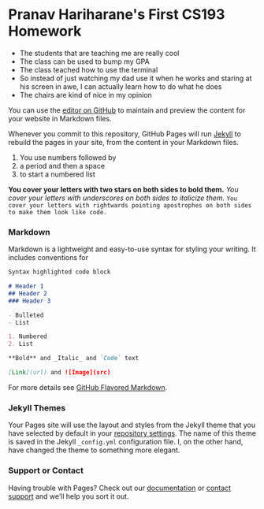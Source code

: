 # Pranav Hariharane's First CS193 Homework

- The students that are teaching me are really cool 
- The class can be used to bump my GPA
- The class teached how to use the terminal 
 - So instead of just watching my dad use it when he works and staring at his screen in awe, I can actually learn how to do what he does
- The chairs are kind of nice in my opinion

You can use the [editor on GitHub](https://github.com/kalutes/CS193_Fall18_Lab1/edit/master/index.md) to maintain and preview the content for your website in Markdown files.

Whenever you commit to this repository, GitHub Pages will run [Jekyll](https://jekyllrb.com/) to rebuild the pages in your site, from the content in your Markdown files.

1. You use numbers followed by
2. a period and then a space
3. to start a numbered list

**You cover your letters with two stars on both sides to bold them.** 
_You cover your letters with underscores on both sides to italicize them._
`You cover your letters with rightwards pointing apostrophes on both sides to make them look like code.`



### Markdown

Markdown is a lightweight and easy-to-use syntax for styling your writing. It includes conventions for


```markdown
Syntax highlighted code block

# Header 1
## Header 2
### Header 3

- Bulleted
- List

1. Numbered
2. List

**Bold** and _Italic_ and `Code` text

[Link](url) and ![Image](src)
```

For more details see [GitHub Flavored Markdown](https://guides.github.com/features/mastering-markdown/).

### Jekyll Themes

Your Pages site will use the layout and styles from the Jekyll theme that you have selected by default in your [repository settings](https://github.com/kalutes/CS193_Fall18_Lab1/settings). The name of this theme is saved in the Jekyll `_config.yml` configuration file. I, on the other hand, have changed the theme to something more elegant.

### Support or Contact

Having trouble with Pages? Check out our [documentation](https://help.github.com/categories/github-pages-basics/) or [contact support](https://github.com/contact) and we’ll help you sort it out.
